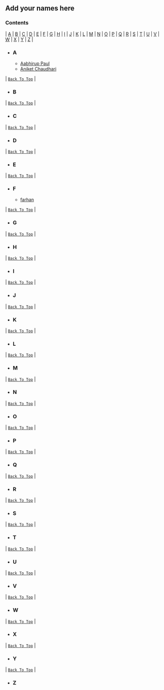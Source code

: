 ## Add your names here 
### **Contents**

| [A](#a) | [B](#b) | [C](#c) | [D](#d) | [E](#e) | [F](#f) | [G](#g) | [H](#h) | [I](#i) | [J](#j) | [K](#k) | [L](#l) | [M](#m) | [N](#n) | [O](#o)
| [P](#p) | [Q](#q) | [R](#r) | [S](#s) | [T](#t) | [U](#u) | [V](#v) | [W](#w) | [X](#x) | [Y](#y) | [Z](#z) |

- ### **A**
  - [Aabhirup Paul](https://github.com/paul-abhirup)
  - [Aniket Chaudhari](https://github.com/aniketchaudharicodes)

| [`Back To Top`](#contents) |

- ### **B**

| [`Back To Top`](#contents) |

- ### **C**

| [`Back To Top`](#contents) |

- ### **D**

| [`Back To Top`](#contents) |

- ### **E**

| [`Back To Top`](#contents) |

- ### **F**
  - [farhan](https://github.com/ifarhanx)

| [`Back To Top`](#contents) |

- ### **G**

| [`Back To Top`](#contents) |

- ### **H**

| [`Back To Top`](#contents) |

- ### **I**

| [`Back To Top`](#contents) |

- ### **J**

| [`Back To Top`](#contents) |

- ### **K**

| [`Back To Top`](#contents) |

- ### **L**

| [`Back To Top`](#contents) |

- ### **M**

| [`Back To Top`](#contents) |

- ### **N**


| [`Back To Top`](#contents) |

- ### **O**

| [`Back To Top`](#contents) |

- ### **P**


| [`Back To Top`](#contents) |

- ### **Q**

| [`Back To Top`](#contents) |

- ### **R**

| [`Back To Top`](#contents) |

- ### **S**

| [`Back To Top`](#contents) |

- ### **T**

| [`Back To Top`](#contents) |

- ### **U**

| [`Back To Top`](#contents) |

- ### **V**

| [`Back To Top`](#contents) |

- ### **W**

| [`Back To Top`](#contents) |

- ### **X**

| [`Back To Top`](#contents) |

- ### **Y**

| [`Back To Top`](#contents) |

- ### **Z**

